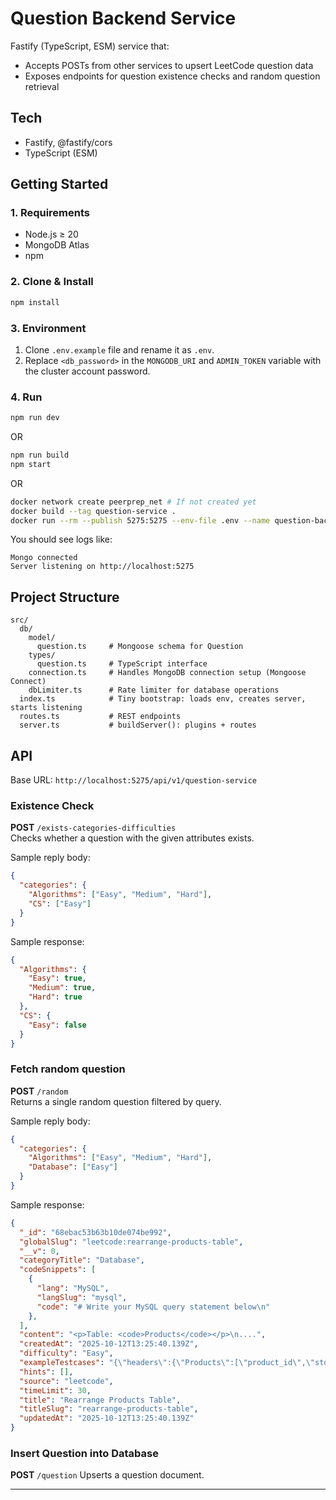 # Question Backend Service

Fastify (TypeScript, ESM) service that:

- Accepts POSTs from other services to upsert LeetCode question data
- Exposes endpoints for question existence checks and random question retrieval

## Tech

- Fastify, @fastify/cors
- TypeScript (ESM)

## Getting Started

### 1. Requirements

- Node.js ≥ 20
- MongoDB Atlas
- npm

### 2. Clone & Install

```bash
npm install
```

### 3. Environment

1. Clone `.env.example` file and rename it as `.env`.
2. Replace `<db_password>` in the `MONGODB_URI` and `ADMIN_TOKEN` variable with the cluster account password.

### 4. Run

```bash
npm run dev
```

OR

```bash
npm run build
npm start
```

OR

```bash
docker network create peerprep_net # If not created yet
docker build --tag question-service .
docker run --rm --publish 5275:5275 --env-file .env --name question-backend --network peerprep_net question-service
```

You should see logs like:

```text
Mongo connected
Server listening on http://localhost:5275
```

## Project Structure

```text
src/
  db/
    model/
      question.ts     # Mongoose schema for Question
    types/
      question.ts     # TypeScript interface
    connection.ts     # Handles MongoDB connection setup (Mongoose Connect)
    dbLimiter.ts      # Rate limiter for database operations
  index.ts            # Tiny bootstrap: loads env, creates server, starts listening
  routes.ts           # REST endpoints
  server.ts           # buildServer(): plugins + routes
```

## API

Base URL: `http://localhost:5275/api/v1/question-service`

### Existence Check

**POST** `/exists-categories-difficulties`  
Checks whether a question with the given attributes exists.

Sample reply body:

```json
{
  "categories": {
    "Algorithms": ["Easy", "Medium", "Hard"],
    "CS": ["Easy"]
  }
}
```

Sample response:

```json
{
  "Algorithms": {
    "Easy": true,
    "Medium": true,
    "Hard": true
  },
  "CS": {
    "Easy": false
  }
}
```

### Fetch random question

**POST** `/random`  
Returns a single random question filtered by query.

Sample reply body:

```json
{
  "categories": {
    "Algorithms": ["Easy", "Medium", "Hard"],
    "Database": ["Easy"]
  }
}
```

Sample response:

```json
{
  "_id": "68ebac53b63b10de074be992",
  "globalSlug": "leetcode:rearrange-products-table",
  "__v": 0,
  "categoryTitle": "Database",
  "codeSnippets": [
    {
      "lang": "MySQL",
      "langSlug": "mysql",
      "code": "# Write your MySQL query statement below\n"
    },
  ],
  "content": "<p>Table: <code>Products</code></p>\n....",
  "createdAt": "2025-10-12T13:25:40.139Z",
  "difficulty": "Easy",
  "exampleTestcases": "{\"headers\":{\"Products\":[\"product_id\",\"store1\",\"store2\",\"store3\"]},\"rows\":{\"Products\":[[0, 95, 100, 105], [1, 70, null, 80]]}}",
  "hints": [],
  "source": "leetcode",
  "timeLimit": 30,
  "title": "Rearrange Products Table",
  "titleSlug": "rearrange-products-table",
  "updatedAt": "2025-10-12T13:25:40.139Z"
}
```

### Insert Question into Database

**POST** `/question`
Upserts a question document.

---
